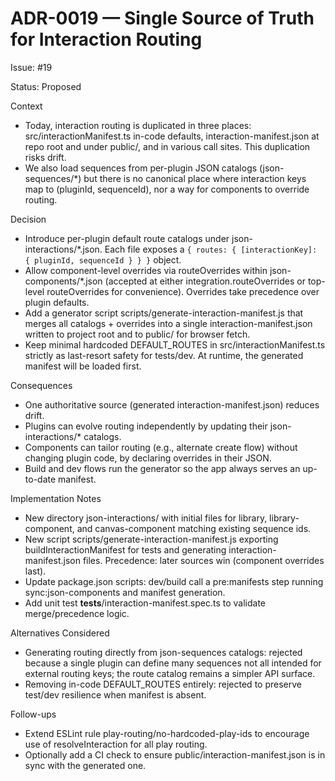 # ADR-0019 — Single Source of Truth for Interaction Routing

Issue: #19

Status: Proposed

Context
- Today, interaction routing is duplicated in three places: src/interactionManifest.ts in-code defaults, interaction-manifest.json at repo root and under public/, and in various call sites. This duplication risks drift.
- We also load sequences from per-plugin JSON catalogs (json-sequences/*) but there is no canonical place where interaction keys map to (pluginId, sequenceId), nor a way for components to override routing.

Decision
- Introduce per-plugin default route catalogs under json-interactions/*.json. Each file exposes a `{ routes: { [interactionKey]: { pluginId, sequenceId } } }` object.
- Allow component-level overrides via routeOverrides within json-components/*.json (accepted at either integration.routeOverrides or top-level routeOverrides for convenience). Overrides take precedence over plugin defaults.
- Add a generator script scripts/generate-interaction-manifest.js that merges all catalogs + overrides into a single interaction-manifest.json written to project root and to public/ for browser fetch.
- Keep minimal hardcoded DEFAULT_ROUTES in src/interactionManifest.ts strictly as last-resort safety for tests/dev. At runtime, the generated manifest will be loaded first.

Consequences
- One authoritative source (generated interaction-manifest.json) reduces drift.
- Plugins can evolve routing independently by updating their json-interactions/* catalogs.
- Components can tailor routing (e.g., alternate create flow) without changing plugin code, by declaring overrides in their JSON.
- Build and dev flows run the generator so the app always serves an up-to-date manifest.

Implementation Notes
- New directory json-interactions/ with initial files for library, library-component, and canvas-component matching existing sequence ids.
- New script scripts/generate-interaction-manifest.js exporting buildInteractionManifest for tests and generating interaction-manifest.json files. Precedence: later sources win (component overrides last).
- Update package.json scripts: dev/build call a pre:manifests step running sync:json-components and manifest generation.
- Add unit test __tests__/interaction-manifest.spec.ts to validate merge/precedence logic.

Alternatives Considered
- Generating routing directly from json-sequences catalogs: rejected because a single plugin can define many sequences not all intended for external routing keys; the route catalog remains a simpler API surface.
- Removing in-code DEFAULT_ROUTES entirely: rejected to preserve test/dev resilience when manifest is absent.

Follow-ups
- Extend ESLint rule play-routing/no-hardcoded-play-ids to encourage use of resolveInteraction for all play routing.
- Optionally add a CI check to ensure public/interaction-manifest.json is in sync with the generated one.

